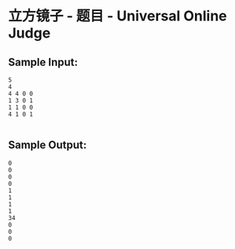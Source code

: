 # 立方镜子 - 题目 - Universal Online Judge


## Sample Input: 
```
5
4
4 4 0 0
1 3 0 1
1 1 0 0
4 1 0 1


```

## Sample Output: 
```
0
0
0
0
1
1
1
1
34
0
0
0


```
